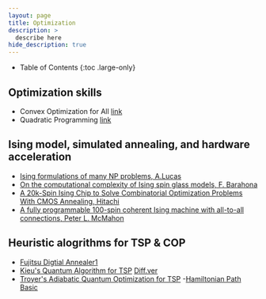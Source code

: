 ```yaml
---
layout: page
title: Optimization
description: >
  describe here
hide_description: true
---
```


- Table of Contents
{:toc .large-only}

## Optimization skills
- Convex Optimization for All [link](https://wikidocs.net/book/1896)
- Quadratic Programming [link](https://wikidocs.net/17852)


## Ising model, simulated annealing, and hardware acceleration
- [Ising formulations of many NP problems, A.Lucas](/assets/notes/TSP_papers/Lucas_IsingFormulation.pdf)
- [On the computational complexity of Ising spin glass models, F. Barahona](http://iopscience.iop.org/article/10.1088/0305-4470/15/10/028)
- [A 20k-Spin Ising Chip to Solve Combinatorial Optimization Problems With CMOS Annealing, Hitachi](https://ieeexplore.ieee.org/abstract/document/7350099)
- [A fully programmable 100-spin coherent Ising machine with all-to-all connections, Peter L. McMahon](http://science.sciencemag.org/content/early/2016/10/19/science.aah5178)

## Heuristic alogrithms for TSP & COP
- [Fujitsu Digtial Annealer1](/assets/notes/TSP_papers/DigitalAnnealing_COP_2017_Fujitsu.pdf)
- [Kieu's Quantum Algorithm for TSP](/assets/notes/TSP_papers/Kieu_TSPQuantumAlgorithm.pdf) [Diff.ver](/assets/notes/TSP_papers/Kieu_TSPQuantumAlgorithm_v2.pdf)
- [Troyer's Adiabatic Quantum Optimization for TSP](/assets/notes/TSP_papers/Troyer_Quantum_Adiabatic_TSP.pdf)
 -[Hamiltonian Path Basic](https://en.wikipedia.org/wiki/Hamiltonian_path)